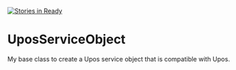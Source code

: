[![Stories in Ready](https://badge.waffle.io/immeraufdemhund/UposServiceObject.png?label=ready&title=Ready)](https://waffle.io/immeraufdemhund/UposServiceObject)
# UposServiceObject
My base class to create a Upos service object that is compatible with Upos.
